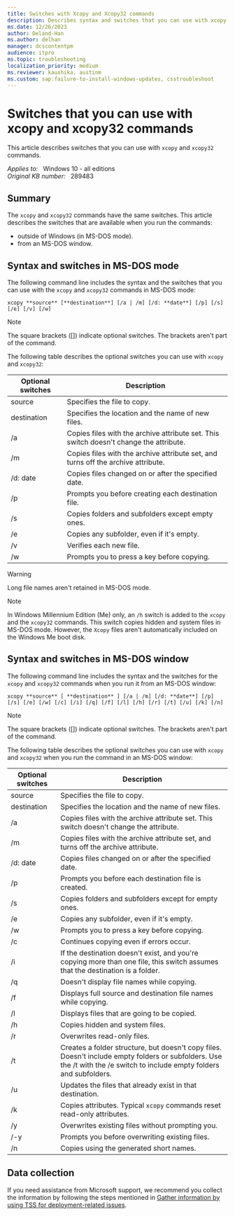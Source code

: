 ```yaml
---
title: Switches with Xcopy and Xcopy32 commands
description: Describes syntax and switches that you can use with xcopy and xcopy32 commands.
ms.date: 12/26/2023
author: Deland-Han
ms.author: delhan
manager: dcscontentpm
audience: itpro
ms.topic: troubleshooting
localization_priority: medium
ms.reviewer: kaushika, austinm
ms.custom: sap:failure-to-install-windows-updates, csstroubleshoot
---
```

# Switches that you can use with xcopy and xcopy32 commands

This article describes switches that you can use with `xcopy` and `xcopy32` commands.

_Applies to:_ &nbsp; Windows 10 - all editions  
_Original KB number:_ &nbsp; 289483

## Summary

The `xcopy` and `xcopy32` commands have the same switches. This article describes the switches that are available when you run the commands:

- outside of Windows (in MS-DOS mode).
- from an MS-DOS window.

## Syntax and switches in MS-DOS mode

The following command line includes the syntax and the switches that you can use with the `xcopy` and `xcopy32` commands in MS-DOS mode:

`xcopy **source** [**destination**] [/a | /m] [/d: **date**] [/p] [/s] [/e] [/v] [/w]`

> [!NOTE]
> The square brackets ([]) indicate optional switches. The brackets aren't part of the command.

The following table describes the optional switches you can use with `xcopy` and `xcopy32`:

|Optional switches|Description|
|---|---|
| source|Specifies the file to copy.|
| destination|Specifies the location and the name of new files.|
| /a|Copies files with the archive attribute set. This switch doesn't change the attribute.|
| /m|Copies files with the archive attribute set, and turns off the archive attribute.|
| /d: date|Copies files changed on or after the specified date.|
| /p|Prompts you before creating each destination file.|
| /s|Copies folders and subfolders except empty ones.|
| /e|Copies any subfolder, even if it's empty.|
| /v|Verifies each new file.|
| /w|Prompts you to press a key before copying.|
  
> [!WARNING]
> Long file names aren't retained in MS-DOS mode.

> [!NOTE]
> In Windows Millennium Edition (Me) only, an `/h` switch is added to the `xcopy` and the `xcopy32` commands. This switch copies hidden and system files in MS-DOS mode. However, the `Xcopy` files aren't automatically included on the Windows Me boot disk.

## Syntax and switches in MS-DOS window

The following command line includes the syntax and the switches for the `xcopy` and `xcopy32` commands when you run it from an MS-DOS window:

`xcopy **source** [ **destination** ] [/a | /m] [/d: **date**] [/p] [/s] [/e] [/w] [/c] [/i] [/q] [/f] [/l] [/h] [/r] [/t] [/u] [/k] [/n]`

> [!NOTE]
> The square brackets ([]) indicate optional switches. The brackets aren't part of the command.

The following table describes the optional switches you can use with `xcopy` and `xcopy32` when you run the command in an MS-DOS window:

|Optional switches|Description|
|---|---|
| source|Specifies the file to copy.|
|destination|Specifies the location and the name of new files.|
| /a|Copies files with the archive attribute set. This switch doesn't change the attribute.|
| /m|Copies files with the archive attribute set, and turns off the archive attribute.|
| /d: date|Copies files changed on or after the specified date.|
| /p|Prompts you before each destination file is created.|
| /s|Copies folders and subfolders except for empty ones.|
| /e|Copies any subfolder, even if it's empty.|
| /w|Prompts you to press a key before copying.|
| /c|Continues copying even if errors occur.|
| /i|If the destination doesn't exist, and you're copying more than one file, this switch assumes that the destination is a folder.|
| /q|Doesn't display file names while copying.|
| /f|Displays full source and destination file names while copying.|
| /l|Displays files that are going to be copied.|
| /h|Copies hidden and system files.|
| /r|Overwrites read-only files.|
| /t|Creates a folder structure, but doesn't copy files. Doesn't include empty folders or subfolders. Use the /t with the /e switch to include empty folders and subfolders.|
| /u|Updates the files that already exist in that destination.|
| /k|Copies attributes. Typical `xcopy` commands reset read-only attributes.|
| /y|Overwrites existing files without prompting you.|
| /-y|Prompts you before overwriting existing files.|
| /n|Copies using the generated short names.|
  
## Data collection

If you need assistance from Microsoft support, we recommend you collect the information by following the steps mentioned in [Gather information by using TSS for deployment-related issues](../windows-troubleshooters/gather-information-using-tss-deployment.md).
